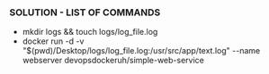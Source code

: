 ### SOLUTION - LIST OF COMMANDS  
- mkdir logs && touch logs/log_file.log
- docker run -d -v "$(pwd)/Desktop/logs/log_file.log:/usr/src/app/text.log" --name webserver devopsdockeruh/simple-web-service